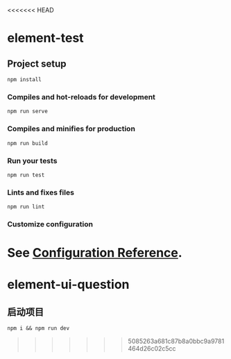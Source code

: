 <<<<<<< HEAD
# element-test

## Project setup
```
npm install
```

### Compiles and hot-reloads for development
```
npm run serve
```

### Compiles and minifies for production
```
npm run build
```

### Run your tests
```
npm run test
```

### Lints and fixes files
```
npm run lint
```

### Customize configuration
See [Configuration Reference](https://cli.vuejs.org/config/).
=======
# element-ui-question
## 启动项目
```npm i && npm run dev```
>>>>>>> 5085263a681c87b8a0bbc9a9781464d26c02c5cc

